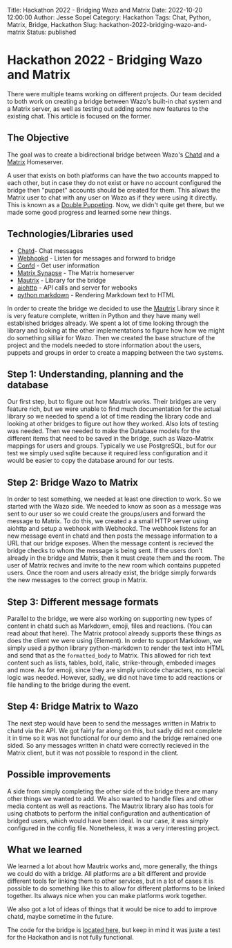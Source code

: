 Title: Hackathon 2022 - Bridging Wazo and Matrix
Date: 2022-10-20 12:00:00
Author: Jesse Sopel
Category: Hackathon
Tags: Chat, Python, Matrix, Bridge, Hackathon
Slug: hackathon-2022-bridging-wazo-and-matrix
Status: published

# Hackathon 2022 - Bridging Wazo and Matrix

There were multiple teams working on different projects. Our team decided to both work on creating a bridge between Wazo's built-in chat system and a Matrix server, as well as testing out adding some new features to the existing chat. This article is focused on the former.

## The Objective

The goal was to create a bidirectional bridge between Wazo's [Chatd](https://wazo-platform.org/documentation/overview/chat.html) and a [Matrix](https://matrix.org/) Homeserver.

A user that exists on both platforms can have the two accounts mapped to each other, but in case they do not exist or have no account configured the bridge then "puppet" accounts should be created for them. This allows the Matrix user to chat with any user on Wazo as if they were using it directly. This is known as a [Double Puppeting](https://matrix.org/docs/guides/types-of-bridging#double-puppeted-bridge). Now, we didn't quite get there, but we made some good progress and learned some new things.

## Technologies/Libraries used

- [Chatd](https://wazo-platform.org/documentation/overview/chat.html)- Chat messages
- [Webhookd](https://wazo-platform.org/documentation/overview/webhook.html) - Listen for messages and forward to bridge
- [Confd](https://wazo-platform.org/documentation/overview/configuration.html) - Get user information
- [Matrix Synapse](https://matrix.org/docs/projects/server/synapse) - The Matrix homeserver
- [Mautrix](https://github.com/mautrix/python) - Library for the bridge
- [aiohttp](https://docs.aiohttp.org/en/stable/)  - API calls and server for webooks
- [python markdown](https://python-markdown.github.io/)  - Rendering Markdown text to HTML

In order to create the bridge we decided to use the [Mautrix](https://github.com/mautrix/python) Library since it is very feature complete, written in Python and they have many well established bridges already. We spent a lot of time looking through the library and looking at the other implementations to figure how how we might do something sililair for Wazo. Then we created the base structure of the project and the models needed to store information about the users, puppets and groups in order to create a mapping between the two systems.

## Step 1: Understanding, planning and the database

Our first step, but to figure out how Mautrix works. Their bridges are very feature rich, but we were unable to find much documentation for the actual library so we needed to spend a lot of time reading the library code and looking at other bridges to figure out how they worked. Also lots of testing was needed. Then we needed to make the Database models for the different items that need to be saved in the bridge, such as Wazo-Matrix mappings for users and groups. Typically we use PostgreSQL, but for our test we simply used sqlite because it required less configuration and it would be easier to copy the database around for our tests.

## Step 2: Bridge Wazo to Matrix

In order to test something, we needed at least one direction to work. So we started with the Wazo side. We needed to know as soon as a message was sent to our user so we could create the groups/users and forward the message to Matrix. To do this, we created a a small HTTP server using aiohttp and setup a webhook with Webhookd. The webhook listens for an new message event in chatd and then posts the message information to a URL that our bridge exposes. When the message content is recieved the bridge checks to whom the message is being sent. If the users don't already in the bridge and Matrix, then it must create them and the room. The user of Matrix recives and invite to the new room which contains puppeted users. Once the room and users already exist, the bridge simply forwards the new messages to the correct group in Matrix.

## Step 3: Different message formats

Parallel to the bridge, we were also working on supporting new types of content in chatd such as Markdown, emoji, files and reactions. (You can read about that here). The Matrix protocol already supports these things as does the client we were using (Element). In order to support Markdown, we simply used a python library python-markdown to render the text into HTML and send that as the `formatted_body` to Matrix. This allowed for rich text content such as lists, tables, bold, italic, strike-through, embeded images and more. As for emoji, since they are simply unicode characters, no special logic was needed. However, sadly, we did not have time to add reactions or file handling to the bridge during the event.

## Step 4: Bridge Matrix to Wazo

The next step would have been to send the messages written in Matrix to chatd via the API. We got fairly far along on this, but sadly did not complete it in time so it was not functional for our demo and the bridge remained one sided. So any messages written in chatd were correctly recieved in the Matrix client, but it was not possible to respond in the client.

## Possible improvements

A side from simply completing the other side of the bridge there are many other things we wanted to add. We also wanted to handle files and other media content as well as reactions. The Mautrix library also has tools for using chatbots to perform the initial configuration and authentication of bridged users, which would have been ideal. In our case, it was simply configured in the config file.
Nonetheless, it was a very interesting project.

## What we learned

We learned a lot about how Mautrix works and, more generally, the things we could do with a bridge. All platforms are a bit different and provide different tools for linking them to other services, but in a lot of cases it is possible to do something like this to allow for different platforms to be linked together. Its always nice when you can make platforms work together.

We also got a lot of ideas of things that it would be nice to add to improve chatd, maybe sometime in the future.

The code for the bridge is [located here](https://github.com/sopelj/mautrix-wazo), but keep in mind it was juste a test for the Hackathon and is not fully functional.
